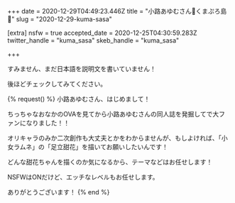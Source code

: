 +++
date = 2020-12-29T04:49:23.446Z
title = "小路あゆむさん🧸くまぷろ島🍒"
slug = "2020-12-29-kuma-sasa"

[extra]
nsfw = true
accepted_date = 2020-12-25T04:30:59.283Z
twitter_handle = "kuma_sasa"
skeb_handle = "kuma_sasa"

+++

すみません、まだ日本語を説明文を書いていません！

後ほどチェックしてみてください。

{% request() %}
小路あゆむさん、はじめまして！

ちっちゃなおなかのOVAを見てから小路あゆむさんの同人誌を発掘してで大ファンになりました！！

オリキャラのみか二次創作も大丈夫とかをわからませんが、もしよければ、「小女ラムネ」の「足立甜花」を描いてお願いしたいんです！

どんな甜花ちゃんを描くのか気になるから、テーマなどはお任せします！

NSFWはONだけど、エッチなレベルもお任せします。

ありがとうございます！
{% end %}

